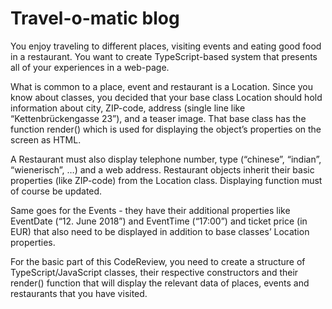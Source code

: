 
# Travel-o-matic blog

You enjoy traveling to different places, visiting events and eating good food in a restaurant. 
You want to create TypeScript-based system that presents all of your experiences in a web-page.


What is common to a place, event and restaurant is a Location. Since you know about classes, 
you decided that your base class Location should hold information about city, ZIP-code, address 
(single line like “Kettenbr&uuml;ckengasse 23”), and a teaser image. That base class has the function 
render() which is used for displaying the object’s properties on the screen as HTML.


A Restaurant must also display  telephone number, type (“chinese”, “indian”, “wienerisch”, …)  and 
a web address. Restaurant objects inherit their basic properties (like ZIP-code) from the Location class. 
Displaying function must of course be updated.   


Same goes for the Events - they have their additional properties like EventDate (“12. June 2018”) and 
EventTime (“17:00”) and ticket price (in EUR) that also need to be displayed in addition to base classes’ 
Location properties.   


For the basic part of this CodeReview, you need to create a structure of TypeScript/JavaScript classes, 
their respective constructors and their render() function that will display the relevant data of places, 
events and restaurants that you have visited.

